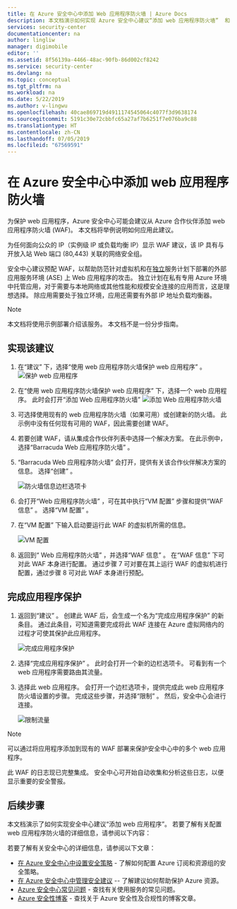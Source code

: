 ```yaml
---
title: 在 Azure 安全中心中添加 Web 应用程序防火墙 | Azure Docs
description: 本文档演示如何实现 Azure 安全中心建议“添加 web 应用程序防火墙”  和完成应用程序保护”  。
services: security-center
documentationcenter: na
author: lingliw
manager: digimobile
editor: ''
ms.assetid: 8f56139a-4466-48ac-90fb-86d002cf8242
ms.service: security-center
ms.devlang: na
ms.topic: conceptual
ms.tgt_pltfrm: na
ms.workload: na
ms.date: 5/22/2019
ms.author: v-lingwu
ms.openlocfilehash: 40cae869719d4911174545064c4077f3d9638174
ms.sourcegitcommit: 5191c30e72cbbfc65a27af7b6251f7e076ba9c88
ms.translationtype: HT
ms.contentlocale: zh-CN
ms.lasthandoff: 07/05/2019
ms.locfileid: "67569591"
---
```

# <a name="add-a-web-application-firewall-in-azure-security-center"></a>在 Azure 安全中心中添加 web 应用程序防火墙
为保护 web 应用程序，Azure 安全中心可能会建议从 Azure 合作伙伴添加 web 应用程序防火墙 (WAF)。 本文档将举例说明如何应用此建议。

为任何面向公众的 IP（实例级 IP 或负载均衡 IP）显示 WAF 建议，该 IP 具有与开放入站 Web 端口 (80,443) 关联的网络安全组。

安全中心建议预配 WAF，以帮助防范针对虚拟机和在[独立](https://www.azure.cn/pricing/details/app-service)服务计划下部署的外部应用服务环境 (ASE) 上 Web 应用程序的攻击。 独立计划在私有专用 Azure 环境中托管应用，对于需要与本地网络或其他性能和规模安全连接的应用而言，这是理想选择。 除应用需要处于独立环境，应用还需要有外部 IP 地址负载均衡器。

> [!NOTE]
> 本文档将使用示例部署介绍该服务。  本文档不是一份分步指南。
>
>

## <a name="implement-the-recommendation"></a>实现该建议
1. 在“建议”  下，选择“使用 web 应用程序防火墙保护 web 应用程序”  。
   ![保护 web 应用程序][1]
2. 在“使用 web 应用程序防火墙保护 web 应用程序”  下，选择一个 web 应用程序。 此时会打开“添加 Web 应用程序防火墙” 
   ![添加 Web 应用程序防火墙][2]
3. 可选择使用现有的 web 应用程序防火墙（如果可用）或创建新的防火墙。 此示例中没有任何现有可用的 WAF，因此需要创建 WAF。
4. 若要创建 WAF，请从集成合作伙伴列表中选择一个解决方案。 在此示例中，选择“Barracuda Web 应用程序防火墙”  。
5. “Barracuda Web 应用程序防火墙”  会打开，提供有关该合作伙伴解决方案的信息。 选择“创建”  。

   ![防火墙信息边栏选项卡][3]

6. 会打开“Web 应用程序防火墙”  ，可在其中执行“VM 配置”  步骤和提供“WAF 信息”  。 选择“VM 配置”  。
7. 在“VM 配置”  下输入启动要运行此 WAF 的虚拟机所需的信息。

   ![VM 配置][4]
   
8. 返回到“ Web 应用程序防火墙”  ，并选择“WAF 信息”  。 在“WAF 信息”  下可对此 WAF 本身进行配置。 通过步骤 7 可对要在其上运行 WAF 的虚拟机进行配置，通过步骤 8 可对此 WAF 本身进行预配。

## <a name="finalize-application-protection"></a>完成应用程序保护
1. 返回到“建议”  。 创建此 WAF 后，会生成一个名为“完成应用程序保护”  的新条目。 通过此条目，可知道需要完成将此 WAF 连接在 Azure 虚拟网络内的过程才可使其保护此应用程序。

   ![完成应用程序保护][5]

2. 选择“完成应用程序保护”  。 此时会打开一个新的边栏选项卡。 可看到有一个 web 应用程序需要路由其流量。
3. 选择此 web 应用程序。 会打开一个边栏选项卡，提供完成此 web 应用程序防火墙设置的步骤。 完成这些步骤，并选择“限制”  。 然后，安全中心会进行连接。

   ![限制流量][6]

> [!NOTE]
> 可以通过将应用程序添加到现有的 WAF 部署来保护安全中心中的多个 web 应用程序。
>
>

此 WAF 的日志现已完整集成。 安全中心可开始自动收集和分析这些日志，以便显示重要的安全警报。

## <a name="next-steps"></a>后续步骤
本文档演示了如何实现安全中心建议“添加 web 应用程序”。 若要了解有关配置 web 应用程序防火墙的详细信息，请参阅以下内容：

若要了解有关安全中心的详细信息，请参阅以下文章：

* [在 Azure 安全中心中设置安全策略](tutorial-security-policy.md) - 了解如何配置 Azure 订阅和资源组的安全策略。
* [在 Azure 安全中心中管理安全建议](security-center-recommendations.md) -- 了解建议如何帮助保护 Azure 资源。
* [Azure 安全中心常见问题](security-center-faq.md) - 查找有关使用服务的常见问题。
* [Azure 安全性博客](https://blogs.msdn.com/b/azuresecurity/) - 查找关于 Azure 安全性及合规性的博客文章。

<!--Image references-->
[1]: ./media/security-center-add-web-application-firewall/secure-web-application.png
[2]:./media/security-center-add-web-application-firewall/add-a-waf.png
[3]: ./media/security-center-add-web-application-firewall/info-blade.png
[4]: ./media/security-center-add-web-application-firewall/select-vm-config.png
[5]: ./media/security-center-add-web-application-firewall/finalize-waf.png
[6]: ./media/security-center-add-web-application-firewall/restrict-traffic.png


